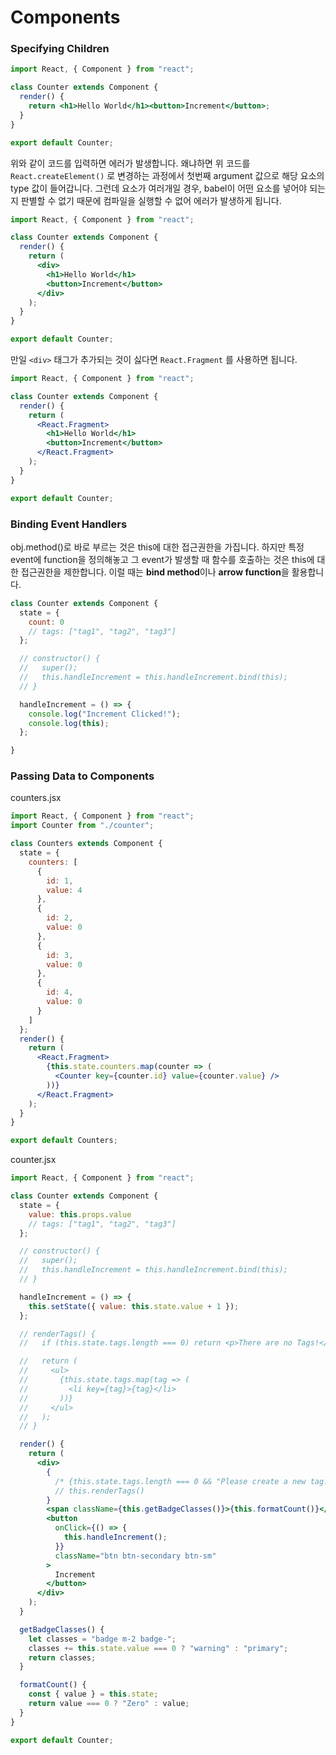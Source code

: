 # Components

### Specifying Children

```jsx
import React, { Component } from "react";

class Counter extends Component {
  render() {
    return <h1>Hello World</h1><button>Increment</button>;
  }
}

export default Counter;
```

위와 같이 코드를 입력하면 에러가 발생합니다. 왜냐하면 위 코드를 `React.createElement()` 로 변경하는 과정에서 첫번째 argument 값으로 해당 요소의 type 값이 들어갑니다. 그런데 요소가 여러개일 경우, babel이 어떤 요소를 넣어야 되는지 판별할 수 없기 때문에 컴파일을 실행할 수 없어 에러가 발생하게 됩니다. 

```jsx
import React, { Component } from "react";

class Counter extends Component {
  render() {
    return (
      <div>
        <h1>Hello World</h1>
        <button>Increment</button>
      </div>
    );
  }
}

export default Counter;
```

만일 `<div>` 태그가 추가되는 것이 싫다면 `React.Fragment` 를 사용하면 됩니다.

```jsx
import React, { Component } from "react";

class Counter extends Component {
  render() {
    return (
      <React.Fragment>
        <h1>Hello World</h1>
        <button>Increment</button>
      </React.Fragment>
    );
  }
}

export default Counter;
```

### Binding Event Handlers

obj.method()로 바로 부르는 것은 this에 대한 접근권한을 가집니다. 하지만 특정 event에 function을 정의해놓고 그 event가 발생할 때 함수를 호출하는 것은 this에 대한 접근권한을 제한합니다. 이럴 때는 **bind method**이나 **arrow function**을 활용합니다.

```javascript
class Counter extends Component {
  state = {
    count: 0
    // tags: ["tag1", "tag2", "tag3"]
  };

  // constructor() {
  //   super();
  //   this.handleIncrement = this.handleIncrement.bind(this);
  // }

  handleIncrement = () => {
    console.log("Increment Clicked!");
    console.log(this);
  };

}
```

### Passing Data to Components

counters.jsx

```jsx
import React, { Component } from "react";
import Counter from "./counter";

class Counters extends Component {
  state = {
    counters: [
      {
        id: 1,
        value: 4
      },
      {
        id: 2,
        value: 0
      },
      {
        id: 3,
        value: 0
      },
      {
        id: 4,
        value: 0
      }
    ]
  };
  render() {
    return (
      <React.Fragment>
        {this.state.counters.map(counter => (
          <Counter key={counter.id} value={counter.value} />
        ))}
      </React.Fragment>
    );
  }
}

export default Counters;
```

counter.jsx

```jsx
import React, { Component } from "react";

class Counter extends Component {
  state = {
    value: this.props.value
    // tags: ["tag1", "tag2", "tag3"]
  };

  // constructor() {
  //   super();
  //   this.handleIncrement = this.handleIncrement.bind(this);
  // }

  handleIncrement = () => {
    this.setState({ value: this.state.value + 1 });
  };

  // renderTags() {
  //   if (this.state.tags.length === 0) return <p>There are no Tags!</p>;

  //   return (
  //     <ul>
  //       {this.state.tags.map(tag => (
  //         <li key={tag}>{tag}</li>
  //       ))}
  //     </ul>
  //   );
  // }

  render() {
    return (
      <div>
        {
          /* {this.state.tags.length === 0 && "Please create a new tag!"} */
          // this.renderTags()
        }
        <span className={this.getBadgeClasses()}>{this.formatCount()}</span>
        <button
          onClick={() => {
            this.handleIncrement();
          }}
          className="btn btn-secondary btn-sm"
        >
          Increment
        </button>
      </div>
    );
  }

  getBadgeClasses() {
    let classes = "badge m-2 badge-";
    classes += this.state.value === 0 ? "warning" : "primary";
    return classes;
  }

  formatCount() {
    const { value } = this.state;
    return value === 0 ? "Zero" : value;
  }
}

export default Counter;
```

